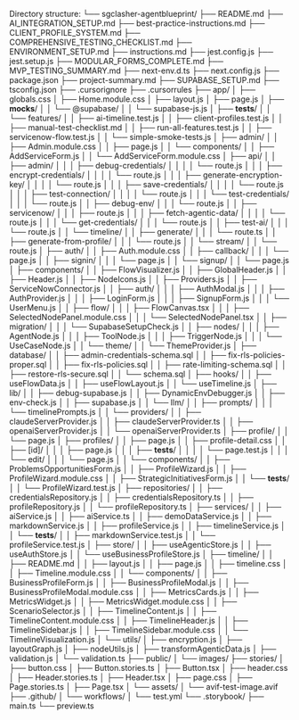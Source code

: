 Directory structure:
└── sgclasher-agentblueprint/
    ├── README.md
    ├── AI_INTEGRATION_SETUP.md
    ├── best-practice-instructions.md
    ├── CLIENT_PROFILE_SYSTEM.md
    ├── COMPREHENSIVE_TESTING_CHECKLIST.md
    ├── ENVIRONMENT_SETUP.md
    ├── instructions.md
    ├── jest.config.js
    ├── jest.setup.js
    ├── MODULAR_FORMS_COMPLETE.md
    ├── MVP_TESTING_SUMMARY.md
    ├── next-env.d.ts
    ├── next.config.js
    ├── package.json
    ├── project-summary.md
    ├── SUPABASE_SETUP.md
    ├── tsconfig.json
    ├── .cursorignore
    ├── .cursorrules
    ├── app/
    │   ├── globals.css
    │   ├── Home.module.css
    │   ├── layout.js
    │   ├── page.js
    │   ├── __mocks__/
    │   │   └── @supabase/
    │   │       └── supabase-js.js
    │   ├── __tests__/
    │   │   └── features/
    │   │       ├── ai-timeline.test.js
    │   │       ├── client-profiles.test.js
    │   │       ├── manual-test-checklist.md
    │   │       ├── run-all-features.test.js
    │   │       ├── servicenow-flow.test.js
    │   │       └── simple-smoke-tests.js
    │   ├── admin/
    │   │   ├── Admin.module.css
    │   │   ├── page.js
    │   │   └── components/
    │   │       ├── AddServiceForm.js
    │   │       └── AddServiceForm.module.css
    │   ├── api/
    │   │   ├── admin/
    │   │   │   ├── debug-credentials/
    │   │   │   │   └── route.js
    │   │   │   ├── encrypt-credentials/
    │   │   │   │   └── route.js
    │   │   │   ├── generate-encryption-key/
    │   │   │   │   └── route.js
    │   │   │   ├── save-credentials/
    │   │   │   │   └── route.js
    │   │   │   ├── test-connection/
    │   │   │   │   └── route.js
    │   │   │   └── test-credentials/
    │   │   │       └── route.js
    │   │   ├── debug-env/
    │   │   │   └── route.js
    │   │   ├── servicenow/
    │   │   │   ├── route.js
    │   │   │   ├── fetch-agentic-data/
    │   │   │   │   └── route.js
    │   │   │   └── get-credentials/
    │   │   │       └── route.js
    │   │   ├── test-ai/
    │   │   │   └── route.js
    │   │   └── timeline/
    │   │       ├── generate/
    │   │       │   └── route.ts
    │   │       ├── generate-from-profile/
    │   │       │   └── route.js
    │   │       └── stream/
    │   │           └── route.js
    │   ├── auth/
    │   │   ├── Auth.module.css
    │   │   ├── callback/
    │   │   │   └── page.js
    │   │   ├── signin/
    │   │   │   └── page.js
    │   │   └── signup/
    │   │       └── page.js
    │   ├── components/
    │   │   ├── FlowVisualizer.js
    │   │   ├── GlobalHeader.js
    │   │   ├── Header.js
    │   │   ├── NodeIcons.js
    │   │   ├── Providers.js
    │   │   ├── ServiceNowConnector.js
    │   │   ├── auth/
    │   │   │   ├── AuthModal.js
    │   │   │   ├── AuthProvider.js
    │   │   │   ├── LoginForm.js
    │   │   │   ├── SignupForm.js
    │   │   │   └── UserMenu.js
    │   │   ├── flow/
    │   │   │   ├── FlowCanvas.tsx
    │   │   │   ├── SelectedNodePanel.module.css
    │   │   │   └── SelectedNodePanel.tsx
    │   │   ├── migration/
    │   │   │   └── SupabaseSetupCheck.js
    │   │   ├── nodes/
    │   │   │   ├── AgentNode.js
    │   │   │   ├── ToolNode.js
    │   │   │   ├── TriggerNode.js
    │   │   │   └── UseCaseNode.js
    │   │   └── theme/
    │   │       └── ThemeProvider.js
    │   ├── database/
    │   │   ├── admin-credentials-schema.sql
    │   │   ├── fix-rls-policies-proper.sql
    │   │   ├── fix-rls-policies.sql
    │   │   ├── rate-limiting-schema.sql
    │   │   ├── restore-rls-secure.sql
    │   │   └── schema.sql
    │   ├── hooks/
    │   │   ├── useFlowData.js
    │   │   ├── useFlowLayout.js
    │   │   └── useTimeline.js
    │   ├── lib/
    │   │   ├── debug-supabase.js
    │   │   ├── DynamicEnvDebugger.js
    │   │   ├── env-check.js
    │   │   ├── supabase.js
    │   │   └── llm/
    │   │       ├── prompts/
    │   │       │   └── timelinePrompts.js
    │   │       └── providers/
    │   │           ├── claudeServerProvider.js
    │   │           ├── claudeServerProvider.ts
    │   │           ├── openaiServerProvider.js
    │   │           └── openaiServerProvider.ts
    │   ├── profile/
    │   │   └── page.js
    │   ├── profiles/
    │   │   ├── page.js
    │   │   ├── profile-detail.css
    │   │   ├── [id]/
    │   │   │   ├── page.js
    │   │   │   ├── __tests__/
    │   │   │   │   └── page.test.js
    │   │   │   └── edit/
    │   │   │       └── page.js
    │   │   └── components/
    │   │       ├── ProblemsOpportunitiesForm.js
    │   │       ├── ProfileWizard.js
    │   │       ├── ProfileWizard.module.css
    │   │       ├── StrategicInitiativesForm.js
    │   │       └── __tests__/
    │   │           └── ProfileWizard.test.js
    │   ├── repositories/
    │   │   ├── credentialsRepository.js
    │   │   ├── credentialsRepository.ts
    │   │   ├── profileRepository.js
    │   │   └── profileRepository.ts
    │   ├── services/
    │   │   ├── aiService.js
    │   │   ├── aiService.ts
    │   │   ├── demoDataService.js
    │   │   ├── markdownService.js
    │   │   ├── profileService.js
    │   │   ├── timelineService.js
    │   │   └── __tests__/
    │   │       ├── markdownService.test.js
    │   │       └── profileService.test.js
    │   ├── store/
    │   │   ├── useAgenticStore.js
    │   │   ├── useAuthStore.js
    │   │   └── useBusinessProfileStore.js
    │   ├── timeline/
    │   │   ├── README.md
    │   │   ├── layout.js
    │   │   ├── page.js
    │   │   ├── timeline.css
    │   │   ├── Timeline.module.css
    │   │   └── components/
    │   │       ├── BusinessProfileForm.js
    │   │       ├── BusinessProfileModal.js
    │   │       ├── BusinessProfileModal.module.css
    │   │       ├── MetricsCards.js
    │   │       ├── MetricsWidget.js
    │   │       ├── MetricsWidget.module.css
    │   │       ├── ScenarioSelector.js
    │   │       ├── TimelineContent.js
    │   │       ├── TimelineContent.module.css
    │   │       ├── TimelineHeader.js
    │   │       ├── TimelineSidebar.js
    │   │       ├── TimelineSidebar.module.css
    │   │       └── TimelineVisualization.js
    │   └── utils/
    │       ├── encryption.js
    │       ├── layoutGraph.js
    │       ├── nodeUtils.js
    │       ├── transformAgenticData.js
    │       ├── validation.js
    │       └── validation.ts
    ├── public/
    │   └── images/
    ├── stories/
    │   ├── button.css
    │   ├── Button.stories.ts
    │   ├── Button.tsx
    │   ├── header.css
    │   ├── Header.stories.ts
    │   ├── Header.tsx
    │   ├── page.css
    │   ├── Page.stories.ts
    │   ├── Page.tsx
    │   └── assets/
    │       └── avif-test-image.avif
    ├── .github/
    │   └── workflows/
    │       └── test.yml
    └── .storybook/
        ├── main.ts
        └── preview.ts
